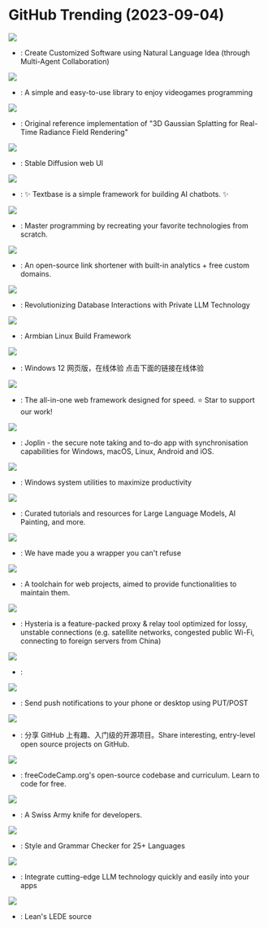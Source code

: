 # GitHub Trending (2023-09-04)

![](https://img.shields.io/badge/Python-New%20961-green?style=flat-square&logo=appveyor)
- [](https://github.comundefined): Create Customized Software using Natural Language Idea (through Multi-Agent Collaboration)

![](https://img.shields.io/badge/C-New%2048-green?style=flat-square&logo=appveyor)
- [](https://github.comundefined): A simple and easy-to-use library to enjoy videogames programming

![](https://img.shields.io/badge/Python-New%20108-green?style=flat-square&logo=appveyor)
- [](https://github.comundefined): Original reference implementation of "3D Gaussian Splatting for Real-Time Radiance Field Rendering"

![](https://img.shields.io/badge/Python-New%20243-green?style=flat-square&logo=appveyor)
- [](https://github.comundefined): Stable Diffusion web UI

![](https://img.shields.io/badge/Python-New%20234-green?style=flat-square&logo=appveyor)
- [](https://github.comundefined): ✨ Textbase is a simple framework for building AI chatbots. ✨

![](https://img.shields.io/badge/none-New%20378-green?style=flat-square&logo=appveyor)
- [](https://github.comundefined): Master programming by recreating your favorite technologies from scratch.

![](https://img.shields.io/badge/TypeScript-New%20131-green?style=flat-square&logo=appveyor)
- [](https://github.comundefined): An open-source link shortener with built-in analytics + free custom domains.

![](https://img.shields.io/badge/Python-New%2055-green?style=flat-square&logo=appveyor)
- [](https://github.comundefined): Revolutionizing Database Interactions with Private LLM Technology

![](https://img.shields.io/badge/Shell-New%2047-green?style=flat-square&logo=appveyor)
- [](https://github.comundefined): Armbian Linux Build Framework

![](https://img.shields.io/badge/HTML-New%20135-green?style=flat-square&logo=appveyor)
- [](https://github.comundefined): Windows 12 网页版，在线体验 点击下面的链接在线体验

![](https://img.shields.io/badge/TypeScript-New%20273-green?style=flat-square&logo=appveyor)
- [](https://github.comundefined): The all-in-one web framework designed for speed. ⭐️ Star to support our work!

![](https://img.shields.io/badge/TypeScript-New%2025-green?style=flat-square&logo=appveyor)
- [](https://github.comundefined): Joplin - the secure note taking and to-do app with synchronisation capabilities for Windows, macOS, Linux, Android and iOS.

![](https://img.shields.io/badge/C%23-New%20233-green?style=flat-square&logo=appveyor)
- [](https://github.comundefined): Windows system utilities to maximize productivity

![](https://img.shields.io/badge/none-New%20362-green?style=flat-square&logo=appveyor)
- [](https://github.comundefined): Curated tutorials and resources for Large Language Models, AI Painting, and more.

![](https://img.shields.io/badge/Python-New%2011-green?style=flat-square&logo=appveyor)
- [](https://github.comundefined): We have made you a wrapper you can't refuse

![](https://img.shields.io/badge/Rust-New%20288-green?style=flat-square&logo=appveyor)
- [](https://github.comundefined): A toolchain for web projects, aimed to provide functionalities to maintain them.

![](https://img.shields.io/badge/Go-New%2072-green?style=flat-square&logo=appveyor)
- [](https://github.comundefined): Hysteria is a feature-packed proxy & relay tool optimized for lossy, unstable connections (e.g. satellite networks, congested public Wi-Fi, connecting to foreign servers from China)

![](https://img.shields.io/badge/Lua-New%209-green?style=flat-square&logo=appveyor)
- [](https://github.comundefined): 

![](https://img.shields.io/badge/Go-New%20215-green?style=flat-square&logo=appveyor)
- [](https://github.comundefined): Send push notifications to your phone or desktop using PUT/POST

![](https://img.shields.io/badge/Python-New%20232-green?style=flat-square&logo=appveyor)
- [](https://github.comundefined): 分享 GitHub 上有趣、入门级的开源项目。Share interesting, entry-level open source projects on GitHub.

![](https://img.shields.io/badge/TypeScript-New%20136-green?style=flat-square&logo=appveyor)
- [](https://github.comundefined): freeCodeCamp.org's open-source codebase and curriculum. Learn to code for free.

![](https://img.shields.io/badge/C%23-New%20302-green?style=flat-square&logo=appveyor)
- [](https://github.comundefined): A Swiss Army knife for developers.

![](https://img.shields.io/badge/Java-New%2072-green?style=flat-square&logo=appveyor)
- [](https://github.comundefined): Style and Grammar Checker for 25+ Languages

![](https://img.shields.io/badge/C%23-New%2048-green?style=flat-square&logo=appveyor)
- [](https://github.comundefined): Integrate cutting-edge LLM technology quickly and easily into your apps

![](https://img.shields.io/badge/C-New%2022-green?style=flat-square&logo=appveyor)
- [](https://github.comundefined): Lean's LEDE source

